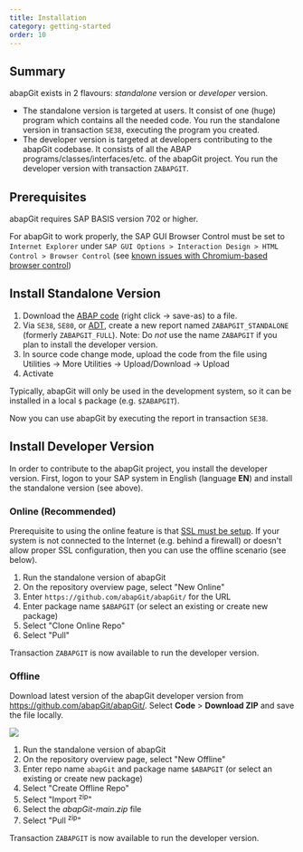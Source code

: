 ```yaml
---
title: Installation
category: getting-started
order: 10
---
```


## Summary ##
abapGit exists in 2 flavours: _standalone_ version or _developer_ version.

  * The standalone version is targeted at users. It consist of one (huge) program which contains all the needed code. You run the standalone version in transaction `SE38`, executing the program you created.
  * The developer version is targeted at developers contributing to the abapGit codebase. It consists of all the ABAP programs/classes/interfaces/etc. of the abapGit project. You run the developer version with transaction `ZABAPGIT`.

## Prerequisites ##
abapGit requires SAP BASIS version 702 or higher.

For abapGit to work properly, the SAP GUI Browser Control must be set to `Internet Explorer` under `SAP GUI Options > Interaction Design > HTML Control > Browser Control` (see [known issues with Chromium-based browser control](https://github.com/abapGit/abapGit/issues/4841))

## Install Standalone Version ##
1. Download the [ABAP code](https://raw.githubusercontent.com/abapGit/build/main/zabapgit_standalone.prog.abap) (right click -> save-as) to a file.
2. Via `SE38`, `SE80`, or [ADT](https://tools.eu1.hana.ondemand.com/#abap), create a new report named `ZABAPGIT_STANDALONE` (formerly `ZABAPGIT_FULL`). Note: Do *not* use the name `ZABAPGIT` if you plan to install the developer version.
3. In source code change mode, upload the code from the file using Utilities -> More Utilities -> Upload/Download -> Upload
4. Activate

Typically, abapGit will only be used in the development system, so it can be installed in a local `$` package (e.g.  `$ZABAPGIT`).

Now you can use abapGit by executing the report in transaction `SE38`.

## Install Developer Version ##

In order to contribute to the abapGit project, you install the developer version. First, logon to your SAP system in English (language **EN**) and install the standalone version (see above).

### Online (Recommended)

Prerequisite to using the online feature is that [SSL must be setup](guide-ssl-setup.html). If your system is not connected to the Internet (e.g. behind a firewall) or doesn't allow proper SSL configuration, then you can use the offline scenario (see below).

1. Run the standalone version of abapGit
1. On the repository overview page, select "New Online"
1. Enter `https://github.com/abapGit/abapGit/` for the URL
1. Enter package name `$ABAPGIT` (or select an existing or create new package)
1. Select "Clone Online Repo"
1. Select "Pull"

Transaction `ZABAPGIT` is now available to run the developer version.

### Offline

Download latest version of the abapGit developer version from https://github.com/abapGit/abapGit/. Select **Code** > **Download ZIP** and save the file locally.

![](img/zip_download.png)

1. Run the standalone version of abapGit
1. On the repository overview page, select "New Offline"
1. Enter repo name `abapGit` and package name `$ABAPGIT` (or select an existing or create new package)
1. Select "Create Offline Repo"
1. Select "Import <sup>zip</sup>"
1. Select the *abapGit-main.zip* file
1. Select "Pull <sup>zip</sup>"

Transaction `ZABAPGIT` is now available to run the developer version.
